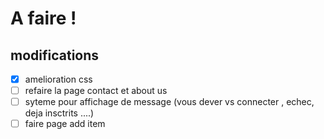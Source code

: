 # A faire ! 


## modifications
- [x] amelioration css
- [ ] refaire la page contact et about us 
- [ ] syteme pour affichage de message (vous dever vs connecter , echec, deja insctrits ....)
- [ ] faire page add item 
